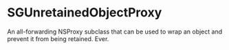SGUnretainedObjectProxy
=======================

An all-forwarding NSProxy subclass that can be used to wrap an object and prevent it from being retained. Ever.
